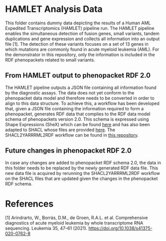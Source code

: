 # HAMLET Analysis Data

This folder contains dummy data depicting the results of a Human AML Expedited Transcriptomics (HAMLET) pipeline run. The HAMLET pipeline enables the simultaneous detection of fusion genes, small variants, tandem duplications and gene expression and collects all information into an output file [1]. The detection of these variants focuses on a set of 13 genes in which mutations are commonly found in acute myeloid leukemia (AML). For the demonstrator in this repository, only the information is included in the RDF phenopackets related to small variants.

## From HAMLET output to phenopacket RDF 2.0

The HAMLET pipeline outputs a JSON file containing all information found by the diagnostic assays. The data does not yet conform to the phenopacket data model and therefore needs to be converted in order to align to this data structure. To achieve this, a workflow has been developed that, given a JSON file containing the information required to form a phenopacket, generates RDF data that complies to the RDF data model schema of phenopackets version 2.0. This schema is expressed using Shape Expressions (SheX) which can be found [here](https://github.com/LUMC-BioSemantics/phenopackets-rdf-schema/tree/v2/shex) and has also been adapted to SHACL whose files are provided [here](https://github.com/rosazwart/phenopackets-v2-rdf-schema/tree/main/shacl). The SHACL2YARRRML2RDF workflow can be found in [this repository](https://github.com/rosazwart/phenopackets-v2-rdf-schema).

## Future changes in phenopacket RDF 2.0

In case any changes are added to phenopacket RDF schema 2.0, the data in this folder needs to be replaced by the newly generated RDF data file. This new data file is acquired by rerunning the SHACL2YARRRML2RDF workflow on the SHACL files that are updated given the changes in the phenopacket RDF schema.

# References

[1]  Arindrarto, W., Borràs, D.M., de Groen, R.A.L. et al. Comprehensive diagnostics of acute myeloid leukemia by whole transcriptome RNA sequencing. Leukemia 35, 47–61 (2021). https://doi.org/10.1038/s41375-020-0762-8